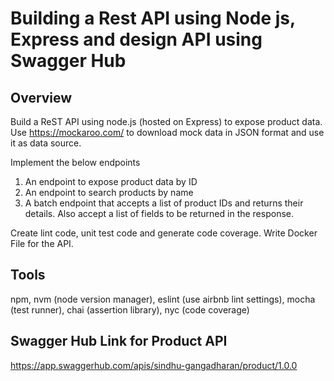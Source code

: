# Building a Rest API using Node js, Express and design API using Swagger Hub

## Overview
Build a ReST API using node.js (hosted on Express) to expose product data. Use https://mockaroo.com/ to download mock data in JSON format and use it as data source.

Implement the below endpoints

1. An endpoint to expose product data by ID
2. An endpoint to search products by name
3. A batch endpoint that accepts a list of product IDs and returns their details. Also accept a list of fields to be returned in the response.

Create lint code, unit test code and generate code coverage.
Write Docker File for the API.

## Tools
npm, nvm (node version manager), eslint (use airbnb lint settings), mocha (test runner), chai (assertion library), nyc (code coverage)

## Swagger Hub Link for Product API
https://app.swaggerhub.com/apis/sindhu-gangadharan/product/1.0.0